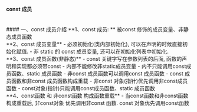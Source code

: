 #### const 成员



<br>
#### 一、const 成员介绍
**1、const 成员: ** 被const 修饰的成员变量、非静态成员函数

<br>
**2、const 成员变量**
- 必须初始化(类内部初始化), 可以在声明的时候直接初始化赋值.
- 非 static 的 const 成员变量, 还可以在初始化列表中初始化.

<br>
**3、const 成员函数(非静态)**
- const 关键字写在参数列表的后面, 函数的声明和实现都必须带const
- 内部不能修改非static成员变量
- 内不只能调用const成员函数、static 成员函数
- 非const 成员函数可以调用const 成员函数
- const 成员函数和非const 成员函数构成重载
- 非const 对象(指针)优先调用非const成员函数
- const对象(指针)只能调用const成员函数、static 成员函数


<br>
**4、const函数 和 非const函数 构成函数重载**
- 当const函数和非const函数构成重载后, 非const对象 优先调用非const 函数. const 对象优先调用const函数



